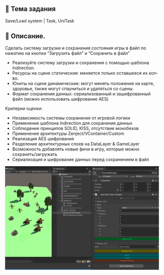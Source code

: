 ## :notebook: Тема задания
 Save/Load system | Task, UniTask

## :notebook_with_decorative_cover: Описание.
Сделать систему загрузки и сохранения состояния игры в файл по нажатию на кнопки “Загрузить файл” и “Сохранить в файл” 
- Реализуйте систему загрузки и сохранения с помощью шаблона Indirection.
- Ресурсы на сцене статические: меняется только оставшееся их кол-во.
- Юниты на сцене динамические: могут менять положение на карте, здоровье, также могут спауниться и удаляться со сцены.
- Формат сохранения данных: сериализованный и зашифрованный файл (можно использовать шифрование AES)

Критерии оценки:
- Независимость системы сохранения от игровой логики
- Применение шаблона Indirection для сохранения данных
- Соблюдение принципов SOLID, KISS, отсутствие монобехов
- Применение архитектуры Zenject/VContainer/Custom
- Реализация AES шифрования
- Разделение архитектурных слоев на DataLayer & GameLayer
- Возможность добавлять новые фичи в игру, которые можно сохранять/загружать
- Сериализация и шифрование данных перед сохранением в файл

![alt text](https://github.com/AlexDevEdd/OTUS_Home_works/blob/SAVE_LOAD/Preview.png)

